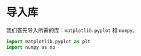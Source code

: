 # 导入库

我们首先导入所需的库：`matplotlib.pyplot` 和 `numpy`。

```python
import matplotlib.pyplot as plt
import numpy as np
```
